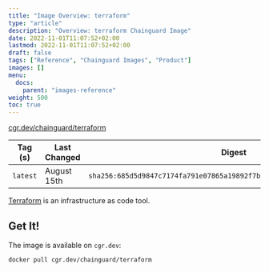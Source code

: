 ```yaml
---
title: "Image Overview: terraform"
type: "article"
description: "Overview: terraform Chainguard Image"
date: 2022-11-01T11:07:52+02:00
lastmod: 2022-11-01T11:07:52+02:00
draft: false
tags: ["Reference", "Chainguard Images", "Product"]
images: []
menu:
  docs:
    parent: "images-reference"
weight: 500
toc: true
---
```


[cgr.dev/chainguard/terraform](https://github.com/chainguard-images/images/tree/main/images/terraform)

| Tag (s)   | Last Changed | Digest                                                                    |
|-----------|--------------|---------------------------------------------------------------------------|
|  `latest` | August 15th  | `sha256:685d5d9847c7174fa791e07865a19892f7b8faf839f9bcf3ec92e7403af92d90` |



[Terraform](https://github.com/hashicorp/terraform) is an infrastructure as code tool.

## Get It!

The image is available on `cgr.dev`:

```
docker pull cgr.dev/chainguard/terraform
```

